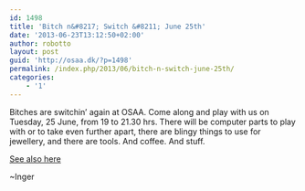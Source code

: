 ```yaml
---
id: 1498
title: 'Bitch n&#8217; Switch &#8211; June 25th'
date: '2013-06-23T13:12:50+02:00'
author: robotto
layout: post
guid: 'http://osaa.dk/?p=1498'
permalink: /index.php/2013/06/bitch-n-switch-june-25th/
categories:
    - '1'
---
```


Bitches are switchin’ again at OSAA. Come along and play with us on Tuesday, 25 June, from 19 to 21.30 hrs. There will be computer parts to play with or to take even further apart, there are blingy things to use for jewellery, and there are tools. And coffee. And stuff.

[See also here](http://www.letsintercom.dk/group/international-community/event/bitch-switch-making-jewellery-computer-parts)

~Inger